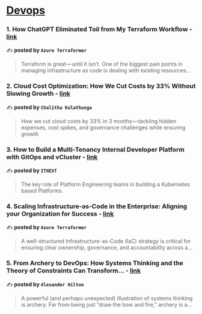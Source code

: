 
<h1><a href=https://medium.com/tag/devops/recommended target="_blank" rel="noopener noreferrer">Devops</a></h1>
<h3>1. How ChatGPT Eliminated Toil from My Terraform Workflow - <a href="https://medium.com/azure-terraformer/how-chatgpt-eliminated-toil-from-my-terraform-workflow-d942973a6756" target="_blank" rel="noopener noreferrer">link</a></h3>

✍️ **posted by `Azure Terraformer`**

<blockquote>Terraform is great — until it isn’t. One of the biggest pain points in managing infrastructure as code is dealing with existing resources…</blockquote>

<h3>2. Cloud Cost Optimization: How We Cut Costs by 33% Without Slowing Growth - <a href="https://medium.com/@chaliyarc/cloud-cost-optimization-how-we-cut-costs-by-33-without-slowing-growth-bcb613c2bb68" target="_blank" rel="noopener noreferrer">link</a></h3>

✍️ **posted by `Chalitha Kulathunga`**

<blockquote>How we cut cloud costs by 33% in 3 months — tackling hidden expenses, cost spikes, and governance challenges while ensuring growth</blockquote>

<h3>3. How to Build a Multi-Tenancy Internal Developer Platform with GitOps and vCluster - <a href="https://medium.com/itnext/how-to-build-a-multi-tenancy-internal-developer-platform-with-gitops-and-vcluster-d8f43bfb9c3d" target="_blank" rel="noopener noreferrer">link</a></h3>

✍️ **posted by `ITNEXT`**

<blockquote>The key role of Platform Engineering teams in building a Kubernetes based Platforms.</blockquote>

<h3>4. Scaling Infrastructure-as-Code in the Enterprise: Aligning your Organization for Success - <a href="https://medium.com/azure-terraformer/scaling-infrastructure-as-code-in-the-enterprise-aligning-your-organization-for-success-5eb18f99c689" target="_blank" rel="noopener noreferrer">link</a></h3>

✍️ **posted by `Azure Terraformer`**

<blockquote>A well-structured Infrastructure-as-Code (IaC) strategy is critical for ensuring clear ownership, governance, and accountability across a…</blockquote>

<h3>5. From Archery to DevOps: How Systems Thinking and the Theory of Constraints Can Transform… - <a href="https://medium.com/@alexdh359/in-todays-fast-paced-vuca-world-success-rarely-comes-from-isolated-improvements-09c048bfe1e4" target="_blank" rel="noopener noreferrer">link</a></h3>

✍️ **posted by `Alexander Hilton`**

<blockquote>A powerful (and perhaps unexpected) illustration of systems thinking is archery. Far from being just “draw the bow and fire,” archery is a…</blockquote>

